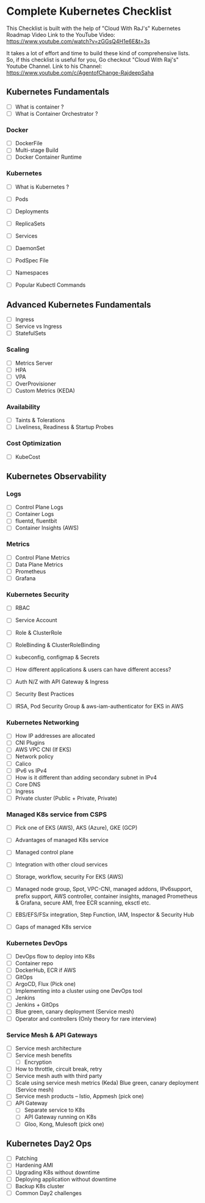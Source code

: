 # Complete Kubernetes Checklist

This Checklist is built with the help of "Cloud With RaJ's" Kubernetes Roadmap Video
Link to the YouTube Video:
https://www.youtube.com/watch?v=zGGsQ4H1e6E&t=3s

It takes a lot of effort and time to build these kind of comprehensive lists. So, if this checklist is useful for you, Go checkout "Cloud With Raj's" Youtube Channel.
Link to his Channel: https://www.youtube.com/c/AgentofChange-RajdeepSaha

## Kubernetes Fundamentals

- [ ] What is container ?
- [ ] What is Container Orchestrator ?
### Docker
- [ ] DockerFile
- [ ] Multi-stage Build
- [ ] Docker Container Runtime

### Kubernetes
- [ ] What is Kubernetes ?
- [ ] Pods
- [ ] Deployments
- [ ] ReplicaSets
- [ ] Services
- [ ] DaemonSet
- [ ] PodSpec File
- [ ] Namespaces
- [ ] Popular Kubectl Commands


## Advanced Kubernetes Fundamentals
- [ ] Ingress
- [ ] Service vs Ingress
- [ ] StatefulSets

### Scaling
- [ ] Metrics Server 
- [ ] HPA
- [ ] VPA
- [ ] OverProvisioner
- [ ] Custom Metrics (KEDA)

### Availability
- [ ] Taints & Tolerations
- [ ] Liveliness, Readiness & Startup Probes

### Cost Optimization
- [ ] KubeCost

## Kubernetes Observability
### Logs
- [ ] Control Plane Logs
- [ ] Container Logs
- [ ] fluentd, fluentbit
- [ ] Container Insights (AWS)

### Metrics
- [ ] Control Plane Metrics
- [ ] Data Plane Metrics
- [ ] Prometheus
- [ ] Grafana

### Kubernetes Security
- [ ] RBAC
- [ ] Service Account
- [ ] Role & ClusterRole
- [ ] RoleBinding & ClusterRoleBinding
- [ ] kubeconfig, configmap & Secrets
- [ ] How different applications & users can have different access?
- [ ] Auth N/Z with API Gateway & Ingress
- [ ] Security Best Practices
- [ ] IRSA, Pod Security Group & aws-iam-authenticator for EKS in AWS


### Kubernetes Networking
- [ ] How IP addresses are allocated
- [ ] CNI Plugins
- [ ] AWS VPC CNI (If EKS)
- [ ] Network policy
- [ ] Calico
- [ ] IPv6 vs IPv4
- [ ] How is it different than adding secondary subnet in IPv4
- [ ] Core DNS
- [ ] Ingress
- [ ] Private cluster (Public + Private, Private)

### Managed K8s service from CSPS
- [ ] Pick one of EKS (AWS), AKS (Azure), GKE (GCP) 
- [ ] Advantages of managed K8s service
- [ ] Managed control plane
- [ ] Integration with other cloud services
- [ ] Storage, workflow, security For EKS (AWS)
- [ ] Managed node group, Spot, VPC-CNI, managed addons, IPv6support, prefix support, AWS controller, container insights, managed Prometheus & Grafana,           secure AMI, free ECR scanning, eksctl etc.
- [ ] EBS/EFS/FSx integration, Step Function, IAM, Inspector & Security Hub
- [ ] Gaps of managed K8s service


### Kubernetes DevOps
- [ ] DevOps flow to deploy into K8s
- [ ] Container repo
- [ ] DockerHub, ECR if AWS 
- [ ] GitOps
- [ ] ArgoCD, Flux (Pick one)
- [ ] Implementing into a cluster using one DevOps tool
- [ ] Jenkins
- [ ] Jenkins + GitOps
- [ ] Blue green, canary deployment (Service mesh)
- [ ] Operator and controllers (Only theory for rare interview)

### Service Mesh & API Gateways
- [ ] Service mesh architecture
- [ ] Service mesh benefits
    - [ ]  Encryption
- [ ] How to throttle, circuit break, retry
- [ ] Service mesh auth with third party
- [ ] Scale using service mesh metrics (Keda) Blue green, canary deployment (Service mesh)
- [ ] Service mesh products – Istio, Appmesh (pick one)
- [ ] API Gateway
    - [ ] Separate service to K8s
    - [ ] API Gateway running on K8s
    - [ ] Gloo, Kong, Mulesoft (pick one)

## Kubernetes Day2 Ops
- [ ] Patching
- [ ] Hardening AMI
- [ ] Upgrading K8s without downtime
- [ ] Deploying application without downtime
- [ ] Backup K8s cluster
- [ ] Common Day2 challenges
